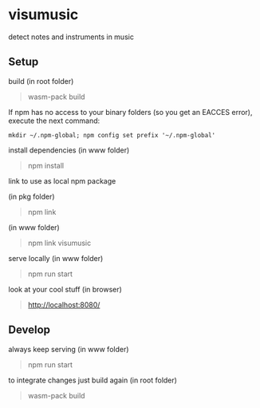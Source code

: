 # visumusic

detect notes and instruments in music

## Setup

build (in root folder)
> wasm-pack build

If npm has no access to your binary folders (so you get an EACCES error), execute the next command:
```
mkdir ~/.npm-global; npm config set prefix '~/.npm-global'
```

install dependencies (in www folder)
> npm install

link to use as local npm package

(in pkg folder)
> npm link

(in www folder)
> npm link visumusic

serve locally (in www folder)
> npm run start

look at your cool stuff (in browser)
> <http://localhost:8080/>

## Develop

always keep serving (in www folder)
> npm run start

to integrate changes just build again (in root folder)
> wasm-pack build
